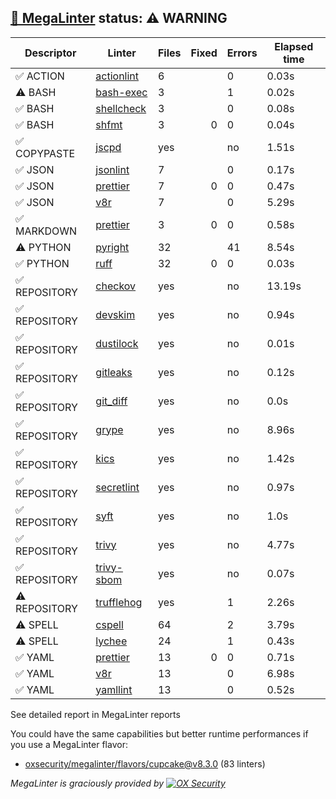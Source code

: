 ## [🦙 MegaLinter](https://megalinter.io/8.3.0) status: ⚠️ WARNING

| Descriptor  |                                  Linter                                   |Files|Fixed|Errors|Elapsed time|
|-------------|---------------------------------------------------------------------------|-----|----:|------|------------|
|✅ ACTION    |[actionlint](https://megalinter.io/8.3.0/descriptors/action_actionlint)    |    6|     |     0|0.03s       |
|⚠️ BASH      |[bash-exec](https://megalinter.io/8.3.0/descriptors/bash_bash_exec)        |    3|     |     1|0.02s       |
|✅ BASH      |[shellcheck](https://megalinter.io/8.3.0/descriptors/bash_shellcheck)      |    3|     |     0|0.08s       |
|✅ BASH      |[shfmt](https://megalinter.io/8.3.0/descriptors/bash_shfmt)                |    3|    0|     0|0.04s       |
|✅ COPYPASTE |[jscpd](https://megalinter.io/8.3.0/descriptors/copypaste_jscpd)           |yes  |     |no    |1.51s       |
|✅ JSON      |[jsonlint](https://megalinter.io/8.3.0/descriptors/json_jsonlint)          |    7|     |     0|0.17s       |
|✅ JSON      |[prettier](https://megalinter.io/8.3.0/descriptors/json_prettier)          |    7|    0|     0|0.47s       |
|✅ JSON      |[v8r](https://megalinter.io/8.3.0/descriptors/json_v8r)                    |    7|     |     0|5.29s       |
|✅ MARKDOWN  |[prettier](https://megalinter.io/8.3.0/descriptors/markdown_prettier)      |    3|    0|     0|0.58s       |
|⚠️ PYTHON    |[pyright](https://megalinter.io/8.3.0/descriptors/python_pyright)          |   32|     |    41|8.54s       |
|✅ PYTHON    |[ruff](https://megalinter.io/8.3.0/descriptors/python_ruff)                |   32|    0|     0|0.03s       |
|✅ REPOSITORY|[checkov](https://megalinter.io/8.3.0/descriptors/repository_checkov)      |yes  |     |no    |13.19s      |
|✅ REPOSITORY|[devskim](https://megalinter.io/8.3.0/descriptors/repository_devskim)      |yes  |     |no    |0.94s       |
|✅ REPOSITORY|[dustilock](https://megalinter.io/8.3.0/descriptors/repository_dustilock)  |yes  |     |no    |0.01s       |
|✅ REPOSITORY|[gitleaks](https://megalinter.io/8.3.0/descriptors/repository_gitleaks)    |yes  |     |no    |0.12s       |
|✅ REPOSITORY|[git_diff](https://megalinter.io/8.3.0/descriptors/repository_git_diff)    |yes  |     |no    |0.0s        |
|✅ REPOSITORY|[grype](https://megalinter.io/8.3.0/descriptors/repository_grype)          |yes  |     |no    |8.96s       |
|✅ REPOSITORY|[kics](https://megalinter.io/8.3.0/descriptors/repository_kics)            |yes  |     |no    |1.42s       |
|✅ REPOSITORY|[secretlint](https://megalinter.io/8.3.0/descriptors/repository_secretlint)|yes  |     |no    |0.97s       |
|✅ REPOSITORY|[syft](https://megalinter.io/8.3.0/descriptors/repository_syft)            |yes  |     |no    |1.0s        |
|✅ REPOSITORY|[trivy](https://megalinter.io/8.3.0/descriptors/repository_trivy)          |yes  |     |no    |4.77s       |
|✅ REPOSITORY|[trivy-sbom](https://megalinter.io/8.3.0/descriptors/repository_trivy_sbom)|yes  |     |no    |0.07s       |
|⚠️ REPOSITORY|[trufflehog](https://megalinter.io/8.3.0/descriptors/repository_trufflehog)|yes  |     |1     |2.26s       |
|⚠️ SPELL     |[cspell](https://megalinter.io/8.3.0/descriptors/spell_cspell)             |64   |     |2     |3.79s       |
|⚠️ SPELL     |[lychee](https://megalinter.io/8.3.0/descriptors/spell_lychee)             |24   |     |1     |0.43s       |
|✅ YAML      |[prettier](https://megalinter.io/8.3.0/descriptors/yaml_prettier)          |13   |    0|     0|0.71s       |
|✅ YAML      |[v8r](https://megalinter.io/8.3.0/descriptors/yaml_v8r)                    |13   |     |     0|6.98s       |
|✅ YAML      |[yamllint](https://megalinter.io/8.3.0/descriptors/yaml_yamllint)          |13   |     |     0|0.52s       |

See detailed report in MegaLinter reports

You could have the same capabilities but better runtime performances if you use a MegaLinter flavor:
- [oxsecurity/megalinter/flavors/cupcake@v8.3.0](https://megalinter.io/8.3.0/flavors/cupcake/) (83 linters)


_MegaLinter is graciously provided by [![OX Security](https://www.ox.security/wp-content/uploads/2022/06/logo.svg?ref=megalinter_comment)](https://www.ox.security/?ref=megalinter)_